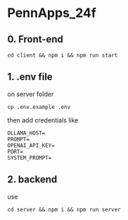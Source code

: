 # PennApps_24f

## 0. Front-end

```
cd client && npm i && npm run start
```

## 1. .env file

on server folder

```
cp .env.example .env

```

then add credentials like

```
OLLAMA_HOST=
PROMPT=
OPENAI_API_KEY=
PORT=
SYSTEM_PROMPT=
```

## 2. backend

use

```
cd server && npm i && npm run server
```
